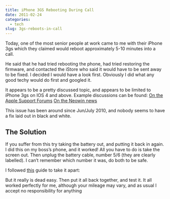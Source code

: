 ```yaml
---
title: iPhone 3GS Rebooting During Call
date: 2011-02-24
categories:
  - tech
slug: 3gs-reboots-in-call
---
```


Today, one of the most senior people at work came to me with their iPhone 3gs which they claimed would reboot approximately 5-10 minutes into a call.

He said that he had tried rebooting the phone, had tried restoring the firmware, and contacted the iStore who said it would have to be sent away to be fixed. I decided I would have a look first. Obviously I did what any good techy would do first and googled it.

It appears to be a pretty discussed topic, and appears to be limited to iPhone 3gs on IOS 4 and above. Example discussions can be found: [On the Apple Support Forums](http://discussions.apple.com/message.jspa?messageID=11723604) [On the Neowin news](http://www.neowin.net/news/ios-4-causing-iphone-3gs-reboots)

This issue has been around since Jun/July 2010, and nobody seems to have a fix laid out in black and white.

## The Solution

If you suffer from this try taking the battery out, and putting it back in again. I did this on my boss’s phone, and it worked! All you have to do is take the screen out. Then unplug the battery cable, number 5/6 (they are clearly labelled). I can’t remember which number it was, do both to be safe.

I followed [this](http://www.rapidrepair.com/guides/iphone3g/iphone3grepairguide.html) guide to take it apart:

But it really is dead easy. Then put it all back together, and test it. It all worked perfectly for me, although your mileage may vary, and as usual I accept no responsibility for anything
